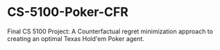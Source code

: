 # CS-5100-Poker-CFR
Final CS 5100 Project: A Counterfactual regret minimization approach to creating an optimal Texas Hold'em Poker agent.
